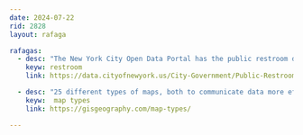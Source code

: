 ```yaml
---
date: 2024-07-22
rid: 2828
layout: rafaga

rafagas:
  - desc: "The New York City Open Data Portal has the public restroom dataset, including location, hours, level of accessibility, and other useful information"
    keyw: restroom 
    link: https://data.cityofnewyork.us/City-Government/Public-Restrooms/i7jb-7jku/about_data

  - desc: "25 different types of maps, both to communicate data more effectively and to have, as a cartographer, a larger repertoire of display options"
    keyw:  map types
    link: https://gisgeography.com/map-types/

---
```


